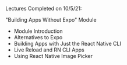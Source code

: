 Lectures Completed on 10/5/21:

"Building Apps Without Expo" Module
* Module Introduction
* Alternatives to Expo
* Building Apps with Just the React Native CLI
* Live Reload and RN CLI Apps
* Using React Native Image Picker